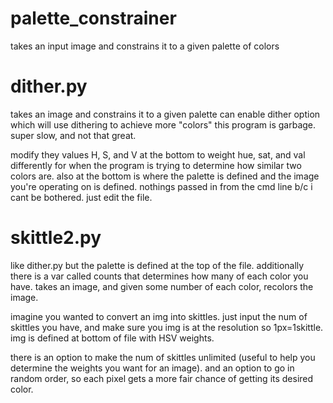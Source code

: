 # palette_constrainer
takes an input image and constrains it to a given palette of colors

# dither.py
takes an image and constrains it to a given palette
can enable dither option which will use dithering to achieve more "colors"
this program is garbage. super slow, and not that great.

modify they values H, S, and V at the bottom to weight hue, sat, and val differently for when the program is trying to determine how similar two colors are.
also at the bottom is where the palette is defined and the image you're operating on is defined.
nothings passed in from the cmd line b/c i cant be bothered. just edit the file.

# skittle2.py
like dither.py but the palette is defined at the top of the file.
additionally there is a var called counts that determines how many of each color you have.
takes an image, and given some number of each color, recolors the image.

imagine you wanted to convert an img into skittles. just input the num of skittles you have, and make sure you img is at the resolution so 1px=1skittle.
img is defined at bottom of file with HSV weights.

there is an option to make the num of skittles unlimited (useful to help you determine the weights you want for an image).
and an option to go in random order, so each pixel gets a more fair chance of getting its desired color.
